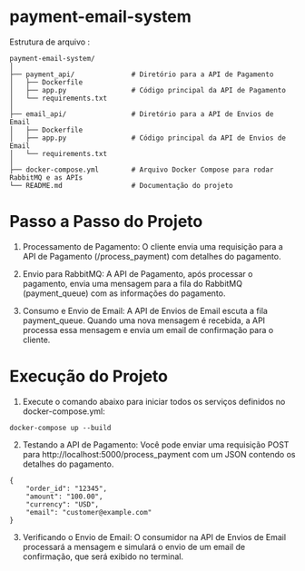 # payment-email-system
 
 Estrutura de arquivo : 
 ```
payment-email-system/
│
├── payment_api/              # Diretório para a API de Pagamento
│   ├── Dockerfile
│   ├── app.py                # Código principal da API de Pagamento
│   └── requirements.txt
│
├── email_api/                # Diretório para a API de Envios de Email
│   ├── Dockerfile
│   ├── app.py                # Código principal da API de Envios de Email
│   └── requirements.txt
│
├── docker-compose.yml        # Arquivo Docker Compose para rodar RabbitMQ e as APIs
└── README.md                 # Documentação do projeto
```
# Passo a Passo do Projeto

1. Processamento de Pagamento: O cliente envia uma requisição para a API de Pagamento (/process_payment) com detalhes do pagamento.

2. Envio para RabbitMQ: A API de Pagamento, após processar o pagamento, envia uma mensagem para a fila do RabbitMQ (payment_queue) com as informações do pagamento.

3. Consumo e Envio de Email: A API de Envios de Email escuta a fila payment_queue. Quando uma nova mensagem é recebida, a API processa essa mensagem e envia um email de confirmação para o cliente.

# Execução do Projeto

1. Execute o comando abaixo para iniciar todos os serviços definidos no docker-compose.yml:
```
docker-compose up --build
```

2. Testando a API de Pagamento: Você pode enviar uma requisição POST para http://localhost:5000/process_payment com um JSON contendo os detalhes do pagamento. 

```
{
    "order_id": "12345",
    "amount": "100.00",
    "currency": "USD",
    "email": "customer@example.com"
}
```
3. Verificando o Envio de Email: O consumidor na API de Envios de Email processará a mensagem e simulará o envio de um email de confirmação, que será exibido no terminal.
